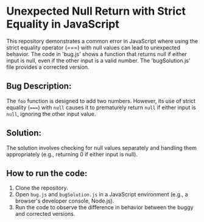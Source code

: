 # Unexpected Null Return with Strict Equality in JavaScript

This repository demonstrates a common error in JavaScript where using the strict equality operator (===) with null values can lead to unexpected behavior. The code in 'bug.js' shows a function that returns null if either input is null, even if the other input is a valid number.  The 'bugSolution.js' file provides a corrected version.

## Bug Description:
The `foo` function is designed to add two numbers. However, its use of strict equality (`===`) with `null` causes it to prematurely return `null` if either input is `null`, ignoring the other input value.

## Solution:
The solution involves checking for null values separately and handling them appropriately (e.g., returning 0 if either input is null).

## How to run the code:
1. Clone the repository.
2. Open `bug.js` and `bugSolution.js` in a JavaScript environment (e.g., a browser's developer console, Node.js).
3. Run the code to observe the difference in behavior between the buggy and corrected versions.
